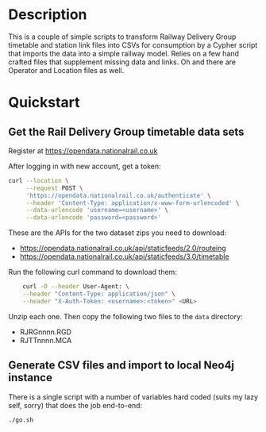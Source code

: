 # Description
This is a couple of simple scripts to transform Railway Delivery Group timetable and station link files into CSVs for consumption by a Cypher script that imports the data into a simple railway model. Relies on a few hand crafted files that supplement missing data and links. Oh and there are Operator and Location files as well.

# Quickstart
## Get the Rail Delivery Group timetable data sets
Register at https://opendata.nationalrail.co.uk

After logging in with new account, get a token:
```sh
curl --location \
     --request POST \
     'https://opendata.nationalrail.co.uk/authenticate' \
     --header 'Content-Type: application/x-www-form-urlencoded' \
     --data-urlencode 'username=<username>' \
     --data-urlencode 'password=<password>'
```
These are the APIs for the two dataset zips you need to download:

- https://opendata.nationalrail.co.uk/api/staticfeeds/2.0/routeing
- https://opendata.nationalrail.co.uk/api/staticfeeds/3.0/timetable

Run the following curl command to download them:

```sh
    curl -O --header User-Agent: \
    --header "Content-Type: application/json" \
    --header "X-Auth-Token: <username>:<token>" <URL>
```

Unzip each one. Then copy the following two files to the `data` directory:

- RJRGnnnn.RGD
- RJTTnnnn.MCA

## Generate CSV files and import to local Neo4j instance

There is a single script with a number of variables hard coded (suits my lazy self, sorry)
that does the job end-to-end:

```sh
./go.sh
```

